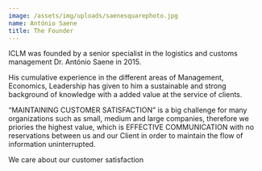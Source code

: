 ```yaml
---
image: /assets/img/uploads/saenesquarephoto.jpg
name: António Saene
title: The Founder
---
```

ICLM was founded by a senior specialist in the logistics and customs management Dr. António Saene in 2015. 

His cumulative experience in the different areas of Management, Economics, Leadership has given to him a sustainable and strong background of knowledge with a added value at the service of  clients.

“MAINTAINING CUSTOMER SATISFACTION” is a big challenge for many organizations such as small, medium and large companies, therefore we priories  the highest value, which is EFFECTIVE COMMUNICATION with no reservations between us and our  Client in order to maintain the flow of information uninterrupted.

We care about our customer satisfaction

